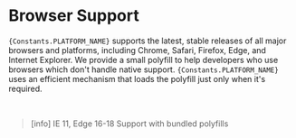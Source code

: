 # Browser Support

`{Constants.PLATFORM_NAME}` supports the latest, stable releases of all major browsers and platforms, including Chrome, Safari, Firefox, Edge, and Internet Explorer. We provide a small polyfill to help developers who use browsers which don't handle native support. `{Constants.PLATFORM_NAME}` uses an efficient mechanism that loads the polyfill just only when it's required.

<br/>

> [info] IE 11, Edge 16-18 Support with bundled polyfills

<br/>

<browser-support/>